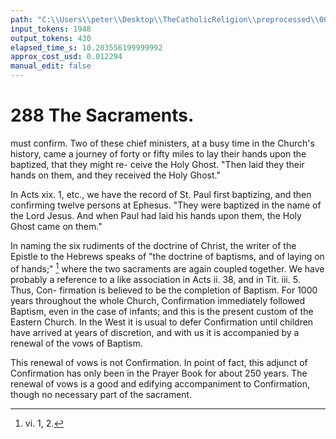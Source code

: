```yaml
---
path: "C:\\Users\\peter\\Desktop\\TheCatholicReligion\\preprocessed\\00305.jpg"
input_tokens: 1948
output_tokens: 430
elapsed_time_s: 10.203556199999992
approx_cost_usd: 0.012294
manual_edit: false
---
```

# 288 The Sacraments.

must confirm. Two of these chief ministers,
at a busy time in the Church's history, came
a journey of forty or fifty miles to lay their
hands upon the baptized, that they might re-
ceive the Holy Ghost. "Then laid they their
hands on them, and they received the Holy
Ghost."

In Acts xix. 1, etc., we have the record of St.
Paul first baptizing, and then confirming twelve
persons at Ephesus. "They were baptized in
the name of the Lord Jesus. And when Paul
had laid his hands upon them, the Holy Ghost
came on them."

In naming the six rudiments of the doctrine
of Christ, the writer of the Epistle to the
Hebrews speaks of "the doctrine of baptisms,
and of laying on of hands;" [^1] where the two
sacraments are again coupled together. We
have probably a reference to a like association
in Acts ii. 38, and in Tit. iii. 5. Thus, Con-
firmation is believed to be the completion of
Baptism. For 1000 years throughout the whole
Church, Confirmation immediately followed
Baptism, even in the case of infants; and this
is the present custom of the Eastern Church.
In the West it is usual to defer Confirmation
until children have arrived at years of discretion,
and with us it is accompanied by a renewal of
the vows of Baptism.

This renewal of vows is not Confirmation.
In point of fact, this adjunct of Confirmation
has only been in the Prayer Book for about
250 years. The renewal of vows is a good
and edifying accompaniment to Confirmation,
though no necessary part of the sacrament.

[^1]: vi. 1, 2.